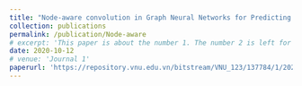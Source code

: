 ```yaml
---
title: "Node-aware convolution in Graph Neural Networks for Predicting molecular properties"
collection: publications
permalink: /publication/Node-aware
# excerpt: 'This paper is about the number 1. The number 2 is left for future work.'
date: 2020-10-12
# venue: 'Journal 1'
paperurl: 'https://repository.vnu.edu.vn/bitstream/VNU_123/137784/1/2020_KY_Node-aware_convolution.pdf'
---
```


[](https://repository.vnu.edu.vn/bitstream/VNU_123/137784/1/2020_KY_Node-aware_convolution.pdf)

